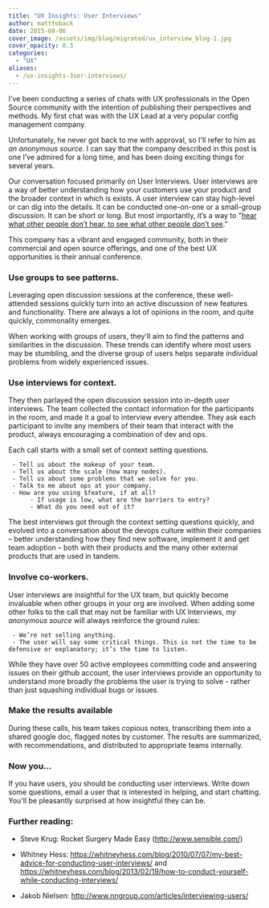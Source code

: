 ```yaml
---
title: "UX Insights: User Interviews"
author: matttoback
date: 2015-08-06
cover_image: /assets/img/blog/migrated/ux_interview_blog-1.jpg
cover_opacity: 0.3
categories:
  - "UX"
aliases:
  - /ux-insights-3ser-interviews/
---
```


I've been conducting a series of chats with UX professionals in the Open Source community with the intention of publishing their perspectives and methods. My first chat was with the UX Lead at a very popular config management company.

Unfortunately, he never got back to me with approval, so I'll refer to him as *an anonymous source*. I can say that the company described in this post is one I’ve admired for a long time, and has been doing exciting things for several years.

Our conversation focused primarily on User Interviews. User interviews are a way of better understanding how your customers use your product and the broader context in which is exists. A user interview can stay high-level or can dig into the details. It can be conducted one-on-one or a small-group discussion. It can be short or long. But most importantly, it’s a way to "[hear what other people don’t hear, to see what other people don’t see](https://whitneyhess.com/blog/2013/02/19/how-to-conduct-yourself-while-conducting-interviews/).”

This company has a vibrant and engaged community, both in their commercial and open source offerings, and one of the best UX opportunities is their annual conference.

### Use groups to see patterns.

Leveraging open discussion sessions at the conference, these well-attended sessions quickly turn into an active discussion of new features and functionality. There are always a lot of opinions in the room, and quite quickly, commonality emerges.

When working with groups of users, they'll aim to find the patterns and similarities in the discussion. These trends can identify where most users may be stumbling, and the diverse group of users helps separate individual problems from widely experienced issues.

### Use interviews for context.

They then parlayed the open discussion session into in-depth user interviews. The team collected the contact information for the participants in the room, and made it a goal to interview every attendee. They ask each participant to invite any members of their team that interact with the product, always encouraging a combination of dev and ops.

Each call starts with a small set of context setting questions.

     - Tell us about the makeup of your team.
     - Tell us about the scale (how many nodes).
     - Tell us about some problems that we solve for you.
     - Talk to me about ops at your company.
     - How are you using $feature, if at all?
          - If usage is low, what are the barriers to entry?
          - What do you need out of it?

The best interviews got through the context setting questions quickly, and evolved into a conversation about the devops culture within their companies  – better understanding how they find new software, implement it and get team adoption – both with their products and the many other external products that are used in tandem.


### Involve co-workers.

User interviews are insightful for the UX team, but quickly become invaluable when other groups in your org are involved. When adding some other folks to the call that may not be familiar with UX Interviews, *my anonymous source* will always reinforce the ground rules:


     - We’re not selling anything.
     - The user will say some critical things. This is not the time to be defensive or explanatory; it’s the time to listen.

While they have over 50 active employees committing code and answering issues on their github account,  the user interviews provide an opportunity to understand more broadly the problems the user is trying to solve - rather than just squashing individual bugs or issues.

### Make the results available
During these calls, his team takes copious notes, transcribing them into a shared google doc, flagged notes by customer. The results are summarized, with recommendations, and distributed to appropriate teams internally.

### Now you...
If you have users, you should be conducting user interviews. Write down some questions, email a user that is interested in helping, and start chatting. You'll be pleasantly surprised at how insightful they can be.

### Further reading:

- Steve Krug: Rocket Surgery Made Easy (http://www.sensible.com/)

- Whitney Hess: https://whitneyhess.com/blog/2010/07/07/my-best-advice-for-conducting-user-interviews/ and https://whitneyhess.com/blog/2013/02/19/how-to-conduct-yourself-while-conducting-interviews/

- Jakob Nielsen: http://www.nngroup.com/articles/interviewing-users/

